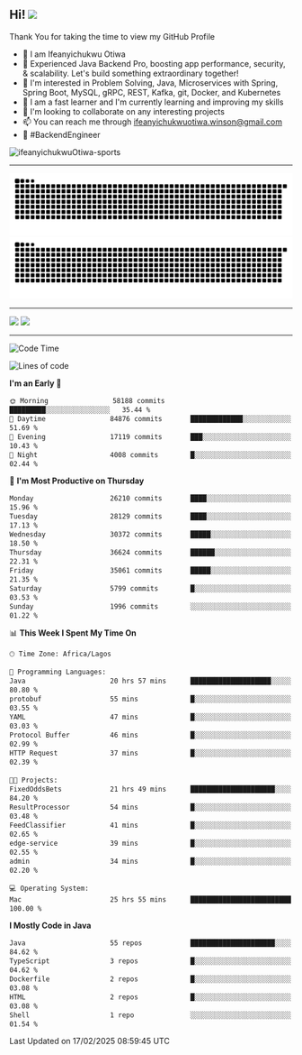 <!-- BLOG-POST-LIST:START --><!-- BLOG-POST-LIST:END -->

## Hi! <img src="https://media.giphy.com/media/hvRJCLFzcasrR4ia7z/giphy.gif" width="4%"> 

Thank You for taking the time to view my GitHub Profile

- 👋 I am Ifeanyichukwu Otiwa
- 🚀 Experienced Java Backend Pro, boosting app performance, security, & scalability. Let's build something extraordinary together!
- 👀 I'm interested in Problem Solving, Java, Microservices with Spring, Spring Boot, MySQL, gRPC, REST, Kafka, git, Docker, and Kubernetes
- 🌱 I am a fast learner and I'm currently learning and improving my skills
- 💞️ I'm looking to collaborate on any interesting projects
- 📫 You can reach me through ifeanyichukwuotiwa.winson@gmail.com
- 🚀 #BackendEngineer

<p align="left" marginTop="10px"> <img src="https://komarev.com/ghpvc/?username=ifeanyichukwuOtiwa-sports&label=Profile%20views&color=0e75b6&style=for-the-badge" alt="ifeanyichukwuOtiwa-sports" /> </p>

***

<!--🐍📈SNAKEGRAPH / 🌐WEBSITE: https://github.com/Platane/snk -->
![github contribution grid snake animation](https://raw.githubusercontent.com/ifeanyichukwuOtiwa-sports/ifeanyichukwuOtiwa-sports/output/github-contribution-grid-snake-dark.svg#gh-dark-mode-only)![github contribution grid snake animation](https://raw.githubusercontent.com/ifeanyichukwuOtiwa-sports/ifeanyichukwuOtiwa-sports/output/github-contribution-grid-snake.svg#gh-light-mode-only)

***

<p float="left">
  <img float="left" src="https://github-readme-stats.vercel.app/api?username=ifeanyichukwuOtiwa-sports&count_private=true&include_all_commits=true&theme=react&show_icons=true" />
  <img float="right" src="https://github-readme-stats.vercel.app/api/top-langs/?username=ifeanyichukwuOtiwa-sports&layout=compact&show_icons=true&theme=react" /> 
</p>

***



<!--START_SECTION:waka-->
![Code Time](http://img.shields.io/badge/Code%20Time-3%2C471%20hrs%2038%20mins-blue)

![Lines of code](https://img.shields.io/badge/From%20Hello%20World%20I%27ve%20Written-41.2%20million%20lines%20of%20code-blue)

**I'm an Early 🐤** 

```text
🌞 Morning                58188 commits       █████████░░░░░░░░░░░░░░░░   35.44 % 
🌆 Daytime                84876 commits       █████████████░░░░░░░░░░░░   51.69 % 
🌃 Evening                17119 commits       ███░░░░░░░░░░░░░░░░░░░░░░   10.43 % 
🌙 Night                  4008 commits        █░░░░░░░░░░░░░░░░░░░░░░░░   02.44 % 
```
📅 **I'm Most Productive on Thursday** 

```text
Monday                   26210 commits       ████░░░░░░░░░░░░░░░░░░░░░   15.96 % 
Tuesday                  28129 commits       ████░░░░░░░░░░░░░░░░░░░░░   17.13 % 
Wednesday                30372 commits       █████░░░░░░░░░░░░░░░░░░░░   18.50 % 
Thursday                 36624 commits       ██████░░░░░░░░░░░░░░░░░░░   22.31 % 
Friday                   35061 commits       █████░░░░░░░░░░░░░░░░░░░░   21.35 % 
Saturday                 5799 commits        █░░░░░░░░░░░░░░░░░░░░░░░░   03.53 % 
Sunday                   1996 commits        ░░░░░░░░░░░░░░░░░░░░░░░░░   01.22 % 
```


📊 **This Week I Spent My Time On** 

```text
🕑︎ Time Zone: Africa/Lagos

💬 Programming Languages: 
Java                     20 hrs 57 mins      ████████████████████░░░░░   80.80 % 
protobuf                 55 mins             █░░░░░░░░░░░░░░░░░░░░░░░░   03.55 % 
YAML                     47 mins             █░░░░░░░░░░░░░░░░░░░░░░░░   03.03 % 
Protocol Buffer          46 mins             █░░░░░░░░░░░░░░░░░░░░░░░░   02.99 % 
HTTP Request             37 mins             █░░░░░░░░░░░░░░░░░░░░░░░░   02.39 % 

🐱‍💻 Projects: 
FixedOddsBets            21 hrs 49 mins      █████████████████████░░░░   84.20 % 
ResultProcessor          54 mins             █░░░░░░░░░░░░░░░░░░░░░░░░   03.48 % 
FeedClassifier           41 mins             █░░░░░░░░░░░░░░░░░░░░░░░░   02.65 % 
edge-service             39 mins             █░░░░░░░░░░░░░░░░░░░░░░░░   02.55 % 
admin                    34 mins             █░░░░░░░░░░░░░░░░░░░░░░░░   02.20 % 

💻 Operating System: 
Mac                      25 hrs 55 mins      █████████████████████████   100.00 % 
```

**I Mostly Code in Java** 

```text
Java                     55 repos            █████████████████████░░░░   84.62 % 
TypeScript               3 repos             █░░░░░░░░░░░░░░░░░░░░░░░░   04.62 % 
Dockerfile               2 repos             █░░░░░░░░░░░░░░░░░░░░░░░░   03.08 % 
HTML                     2 repos             █░░░░░░░░░░░░░░░░░░░░░░░░   03.08 % 
Shell                    1 repo              ░░░░░░░░░░░░░░░░░░░░░░░░░   01.54 % 
```




 Last Updated on 17/02/2025 08:59:45 UTC
<!--END_SECTION:waka-->

<!--
<p align="center">
![trophy](https://github-profile-trophy.vercel.app/?username=ifeanyichukwuOtiwa-sports&theme=onedark) (https://github.com/ryo-ma/github-profile-trophy)
</p>
-->

<!---
ifeanyi-otiwa/ifeanyi-otiwa is a ✨ special ✨ repository because its `README.md` (this file) appears on your GitHub profile.
You can click the Preview link to take a look at your changes.
--->
